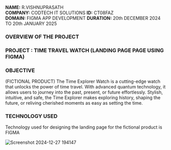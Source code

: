 **NAME:** R.VISHNUPRASATH                                                                                                                            
**COMPANY:** CODTECH IT SOLUTIONS
**ID:** CT08FAZ                                                                                                                                      
**DOMAIN:** FIGMA APP DEVELOPMENT
**DURATION:** 20th DECEMBER 2024 TO 20th JANUARY 2025

### OVERVIEW OF THE PROJECT

### PROJECT : TIME TRAVEL WATCH (LANDING PAGE PAGE USING FIGMA)

### OBJECTIVE
(FICTIONAL PRODUCT)
The Time Explorer Watch is a cutting-edge watch that unlocks the power of time travel. With advanced quantum technology, it allows users to journey into the past, present, or future effortlessly. Stylish, intuitive, and safe, the Time Explorer makes exploring history, shaping the future, or reliving cherished moments as easy as setting the time.

### TECHNOLOGY USED
Technology used for designing the landing page for the fictional product is FIGMA

![Screenshot 2024-12-27 194147](https://github.com/user-attachments/assets/aeea5497-ebdf-4168-be02-b390b83cacb2)

